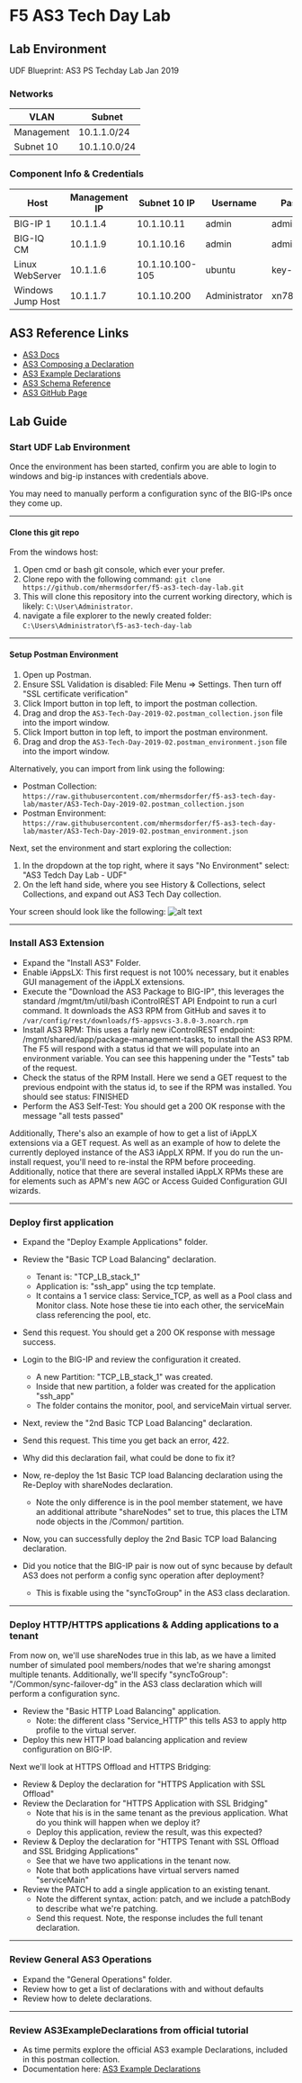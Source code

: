 # F5 AS3 Tech Day Lab


## Lab Environment

UDF Blueprint: AS3 PS Techday Lab Jan 2019

### Networks
VLAN | Subnet
---- | ------
Management | 10.1.1.0/24
Subnet 10  | 10.1.10.0/24

### Component Info & Credentials

| Host              | Management IP | Subnet 10 IP    | Username      | Password    |
| ----------------- | ------------- | --------------- | ------------- | ----------- |
| BIG-IP 1          | 10.1.1.4      | 10.1.10.11      | admin         | admin       |
| BIG-IQ CM         | 10.1.1.9      | 10.1.10.16      | admin         | admin       |
| Linux WebServer   | 10.1.1.6      | 10.1.10.100-105 | ubuntu        | key-only    |
| Windows Jump Host | 10.1.1.7      | 10.1.10.200     | Administrator | xn78LcHCtMc |


## AS3 Reference Links

* [AS3 Docs](https://clouddocs.f5.com/products/extensions/f5-appsvcs-extension/latest/)
* [AS3 Composing a Declaration](https://clouddocs.f5.com/products/extensions/f5-appsvcs-extension/latest/userguide/composing-a-declaration.html)
* [AS3 Example Declarations](https://clouddocs.f5.com/products/extensions/f5-appsvcs-extension/latest/declarations/)
* [AS3 Schema Reference](https://clouddocs.f5.com/products/extensions/f5-appsvcs-extension/latest/refguide/schema-reference.html)
* [AS3 GitHub Page](https://github.com/F5Networks/f5-appsvcs-extension)


## Lab Guide 


### Start UDF Lab Environment

Once the environment has been started, confirm you are able to login to windows and big-ip instances with credentials above.

You may need to manually perform a configuration sync of the BIG-IPs once they come up.

***

#### Clone this git repo

From the windows host:
1. Open cmd or bash git console, which ever your prefer.
2. Clone repo with the following command: ``` git clone https://github.com/mhermsdorfer/f5-as3-tech-day-lab.git ```
3. This will clone this repository into the current working directory, which is likely: ```C:\User\Administrator```.
4. navigate a file explorer to the newly created folder: ```C:\Users\Administrator\f5-as3-tech-day-lab```

***

#### Setup Postman Environment

1. Open up Postman.
2. Ensure SSL Validation is disabled: File Menu => Settings.  Then turn off "SSL certificate verification"
3. Click Import button in top left, to import the postman collection.
4. Drag and drop the ```AS3-Tech-Day-2019-02.postman_collection.json``` file into the import window.
5. Click Import button in top left, to import the postman environment.
6. Drag and drop the ```AS3-Tech-Day-2019-02.postman_environment.json``` file into the import window.

Alternatively, you can import from link using the following:
* Postman Collection: ```https://raw.githubusercontent.com/mhermsdorfer/f5-as3-tech-day-lab/master/AS3-Tech-Day-2019-02.postman_collection.json```
* Postman Environment: ```https://raw.githubusercontent.com/mhermsdorfer/f5-as3-tech-day-lab/master/AS3-Tech-Day-2019-02.postman_environment.json```

Next, set the environment and start exploring the collection:
1. In the dropdown at the top right, where it says "No Environment" select: "AS3 Tedch Day Lab - UDF"
2. On the left hand side, where you see History & Collections, select Collections, and expand out AS3 Tech Day collection.

Your screen should look like the following:
![alt text](https://raw.githubusercontent.com/mhermsdorfer/f5-as3-tech-day-lab/master/postman_setup.png "Postman Screenshot")

***

### Install AS3 Extension

* Expand the "Install AS3" Folder.
* Enable iAppsLX: This first request is not 100% necessary, but it enables GUI management of the iAppLX extensions.
* Execute the "Download the AS3 Package to BIG-IP", this leverages the standard /mgmt/tm/util/bash iControlREST API Endpoint to run a curl command.  It downloads the AS3 RPM from GitHub and saves it to ```/var/config/rest/downloads/f5-appsvcs-3.8.0-3.noarch.rpm```
* Install AS3 RPM: This uses a fairly new iControlREST endpoint: /mgmt/shared/iapp/package-management-tasks, to install the AS3 RPM.  The F5 will respond with a status id that we will populate into an environment variable.  You can see this happening under the "Tests" tab of the request.
* Check the status of the RPM Install.  Here we send a GET request to the previous endpoint with the status id, to see if the RPM was installed.  You should see status: FINISHED
* Perform the AS3 Self-Test: You should get a 200 OK response with the message "all tests passed"

Additionally, There's also an example of how to get a list of iAppLX extensions via a GET request. As well as an example of how to delete the currently deployed instance of the AS3 iAppLX RPM.  If you do run the un-install request, you'll need to re-instal the RPM before proceeding.  Additionally, notice that there are several installed iAppLX RPMs these are for elements such as APM's new AGC or Access Guided Configuration GUI wizards.

***

### Deploy first application

* Expand the "Deploy Example Applications" folder.
* Review the "Basic TCP Load Balancing" declaration.
  * Tenant is: "TCP_LB_stack_1"
  * Application is: "ssh_app" using the tcp template.
  * It contains a 1 service class: Service_TCP, as well as a Pool class and Monitor class.  Note hose these tie into each other, the serviceMain class referencing the pool, etc.
* Send this request.  You should get a 200 OK response with message success.
* Login to the BIG-IP and review the configuration it created.
  * A new Partition: "TCP_LB_stack_1" was created.
  * Inside that new partition, a folder was created for the application "ssh_app"
  * The folder contains the monitor, pool, and serviceMain virtual server.
* Next, review the "2nd Basic TCP Load Balancing" declaration.
* Send this request.  This time you get back an error, 422.
* Why did this declaration fail, what could be done to fix it?
* Now, re-deploy the 1st Basic TCP load Balancing declaration using the Re-Deploy with shareNodes declaration.
  * Note the only difference is in the pool member statement, we have an additional attribute "shareNodes" set to true, this places the LTM node objects in the /Common/ partition.
* Now, you can successfully deploy the 2nd Basic TCP load Balancing declaration.

* Did you notice that the BIG-IP pair is now out of sync because by default AS3 does not perform a config sync operation after deployment?
  * This is fixable using the "syncToGroup" in the AS3 class declaration.

***

### Deploy HTTP/HTTPS applications & Adding applications to a tenant

From now on, we'll use shareNodes true in this lab, as we have a limited number of simulated pool members/nodes that we're sharing amongst multiple tenants.  Additionally, we'll specify "syncToGroup": "/Common/sync-failover-dg" in the AS3 class declaration which will perform a configuration sync.

* Review the "Basic HTTP Load Balancing" application.
  * Note: the different class "Service_HTTP" this tells AS3 to apply http profile to the virtual server.
* Deploy this new HTTP load balancing application and review configuration on BIG-IP.

Next we'll look at HTTPS Offload and HTTPS Bridging:

* Review & Deploy the declaration for "HTTPS Application with SSL Offload"
* Review the Declaration for "HTTPS Application with SSL Bridging"
  * Note that his is in the same tenant as the previous application.  What do you think will happen when we deploy it?
  * Deploy this application, review the result, was this expected?
* Review & Deploy the declaration for "HTTPS Tenant with SSL Offload and SSL Bridging Applications"
  * See that we have two applications in the tenant now.
  * Note that both applications have virtual servers named "serviceMain"
* Review the PATCH to add a single application to an existing tenant.
  * Note the different syntax, action: patch, and we include a patchBody to describe what we're patching.
  * Send this request.  Note, the response includes the full tenant declaration.

***

### Review General AS3 Operations

* Expand the "General Operations" folder.
* Review how to get a list of declarations with and without defaults
* Review how to delete declarations.


***

### Review AS3ExampleDeclarations from official tutorial

* As time permits explore the official AS3 example Declarations, included in this postman collection.
* Documentation here: [AS3 Example Declarations](https://clouddocs.f5.com/products/extensions/f5-appsvcs-extension/latest/declarations/)


